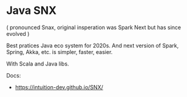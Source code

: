 
# Java SNX
( pronounced Snax, original insperation  was Spark Next but has since evolved ) 

Best pratices Java eco system for 2020s. And next version of Spark, Spring, Akka, etc. is simpler, faster, easier. 

With Scala and Java libs.

Docs:
- https://intuition-dev.github.io/SNX/

